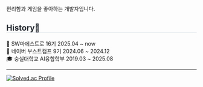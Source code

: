 편리함과 게임을 좋아하는 개발자입니다.

<h2 style="border-bottom: 1px solid #d8dee4; color: #282d33;"> History📝 </h2>
🏢 SW마에스트로 16기 2025.04 ~ now <br/>
🌳 네이버 부스트캠프 9기 2024.06 ~ 2024.12 <br/>
🎓 숭실대학교 AI융합학부 2019.03 ~ 2025.08 <br/>

---
[![Solved.ac Profile](http://mazassumnida.wtf/api/v2/generate_badge?boj=minbud)](https://solved.ac/minbud/)
